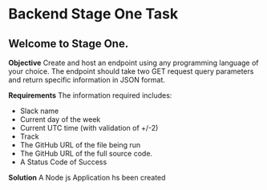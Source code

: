 # Backend Stage One Task

## Welcome to Stage One.

**Objective**
Create and host an endpoint using any programming language of your choice.
The endpoint should take two GET request query parameters and return specific information in JSON format.

**Requirements**
The information required includes:

- Slack name
- Current day of the week
- Current UTC time (with validation of +/-2)
- Track
- The GitHub URL of the file being run
- The GitHub URL of the full source code.
- A Status Code of Success

**Solution**
A Node js Application hs been created
